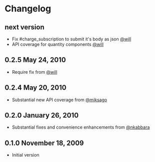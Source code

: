 # Changelog

## next version
* Fix #charge_subscription to submit it's body as json [@will](http://github.com/will)
* API coverage for quantity components [@will](http://github.com/will)

## 0.2.5 May 24, 2010
* Require fix from [@will](http://github.com/will)

## 0.2.4 May 20, 2010

* Substantial new API coverage from [@miksago](http://twitter.com/miksago)

## 0.2.0 January 26, 2010

* Substantial fixes and convenience enhancements from [@nkabbara](http://github.com/nkabbara)

## 0.1.0 November 18, 2009

* Initial version
